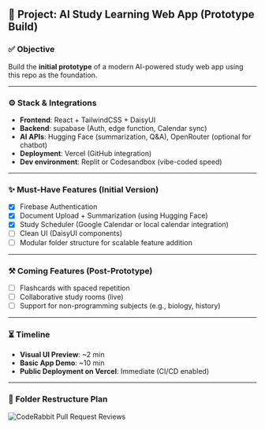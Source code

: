 ## 🚧 Project: AI Study Learning Web App (Prototype Build)

### ✅ Objective
Build the **initial prototype** of a modern AI-powered study web app using this repo as the foundation.

---

### ⚙️ Stack & Integrations
- **Frontend**: React + TailwindCSS + DaisyUI
- **Backend**: supabase (Auth, edge function, Calendar sync)
- **AI APIs**: Hugging Face (summarization, Q&A), OpenRouter (optional for chatbot)
- **Deployment**: Vercel (GitHub integration)
- **Dev environment**: Replit or Codesandbox (vibe-coded speed)

---

### ✨ Must-Have Features (Initial Version)
- [x] Firebase Authentication
- [x] Document Upload + Summarization (using Hugging Face)
- [x] Study Scheduler (Google Calendar or local calendar integration)
- [ ] Clean UI (DaisyUI components)
- [ ] Modular folder structure for scalable feature addition

---

### ⚒️ Coming Features (Post-Prototype)
- [ ] Flashcards with spaced repetition
- [ ] Collaborative study rooms (live)
- [ ] Support for non-programming subjects (e.g., biology, history)

---

### ⏳ Timeline
- **Visual UI Preview**: ~2 min
- **Basic App Demo**: ~10 min
- **Public Deployment on Vercel**: Immediate (CI/CD enabled)

---

### 📁 Folder Restructure Plan

![CodeRabbit Pull Request Reviews](https://img.shields.io/coderabbit/prs/github/shxhidtutorly/gettutorly?utm_source=oss&utm_medium=github&utm_campaign=shxhidtutorly%2Fgettutorly&labelColor=171717&color=FF570A&link=https%3A%2F%2Fcoderabbit.ai&label=CodeRabbit+Reviews)
